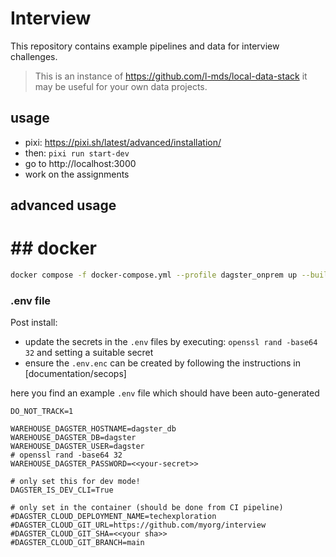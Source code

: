 # Interview 

This repository contains example pipelines and data for interview challenges.

> This is an instance of https://github.com/l-mds/local-data-stack it may be useful for your own data projects.

## usage

- pixi: https://pixi.sh/latest/advanced/installation/
- then: `pixi run start-dev`
- go to http://localhost:3000
- work on the assignments


## advanced usage
# ## docker

```bash
docker compose -f docker-compose.yml --profile dagster_onprem up --build
```

### .env  file

Post install:

- update the secrets in the `.env` files by executing: `openssl rand -base64 32` and setting a suitable secret
- ensure the `.env.enc` can be created by following the instructions in [documentation/secops]

here you find an example `.env` file which should have been auto-generated

```
DO_NOT_TRACK=1

WAREHOUSE_DAGSTER_HOSTNAME=dagster_db
WAREHOUSE_DAGSTER_DB=dagster
WAREHOUSE_DAGSTER_USER=dagster
# openssl rand -base64 32
WAREHOUSE_DAGSTER_PASSWORD=<<your-secret>>

# only set this for dev mode!
DAGSTER_IS_DEV_CLI=True

# only set in the container (should be done from CI pipeline)
#DAGSTER_CLOUD_DEPLOYMENT_NAME=techexploration
#DAGSTER_CLOUD_GIT_URL=https://github.com/myorg/interview
#DAGSTER_CLOUD_GIT_SHA=<<your sha>>
#DAGSTER_CLOUD_GIT_BRANCH=main
```
